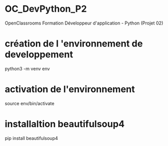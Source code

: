 # OC_DevPython_P2
OpenClassrooms Formation Développeur d'application - Python (Projet 02)

# création de l 'environnement de developpement
python3 -m venv env
# activation de l'environnement
source env/bin/activate
# installaltion beautifulsoup4
pip install beautifulsoup4
